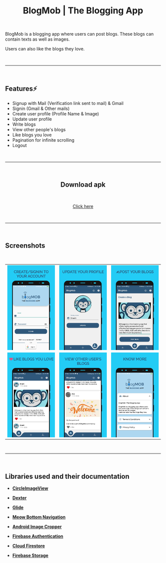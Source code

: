 <div align="center">
        
# BlogMob | The Blogging App

</div>

<div align="left">
<br>

BlogMob is a blogging app where users can post blogs. These blogs can contain texts as well as images.

Users can also like the blogs they love.

<br>
<hr>
<br>

## Features⚡️

- Signup with Mail (Verification link sent to mail) & Gmail
- Signin (Gmail & Other mails)
- Create user profile (Profile Name & Image)
- Update user profile
- Write blogs
- View other people's blogs
- Like blogs you love
- Pagination for infinite scrolling
- Logout

<br>
<hr>
<br>


</div>
<div align="center">

## Download apk
<br>

[Click here](https://github.com/shashi-kant10/blog-mob/raw/master/apk/Blogmob.apk)

<br>
<hr>
<br>

</div>
<div align="left">

## Screenshots
<br>

<table>
    <tr>
        <td><img src = "/screenshots/screenshot1.png" ></td>
        <td><img src = "/screenshots/screenshot2.png" ></td>
        <td><img src = "/screenshots/screenshot3.png" ></td>
    </tr>
    <tr>
        <td><img src = "/screenshots/screenshot4.png" ></td>
        <td><img src = "/screenshots/screenshot5.png" ></td>
        <td><img src = "/screenshots/screenshot6.png" ></td>
    </tr>
</table>    

<br>
<hr>
<br>

## Libraries used and their documentation

- [**CircleImageView**](https://github.com/hdodenhof/CircleImageView)

- [**Dexter**](https://github.com/Karumi/Dexter)

- [**Glide**](https://github.com/bumptech/glide)

- [**Meow Bottom Navigation**](https://github.com/oneHamidreza/MeowBottomNavigation)

- [**Android Image Cropper**](https://github.com/ArthurHub/Android-Image-Cropper)

- [**Firebase Authentication**](https://firebase.google.com/docs/auth/android/start)

- [**Cloud Firestore**](https://firebase.google.com/docs/firestore/quickstart)

- [**Firebase Storage**](https://firebase.google.com/docs/storage/android/start)

</div>
